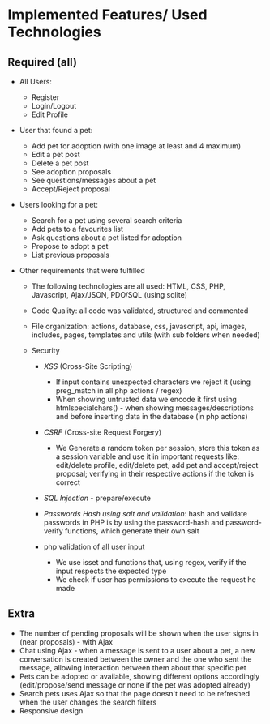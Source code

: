 # Implemented Features/ Used Technologies

## Required (all)

- All Users:
    - Register
    - Login/Logout
    - Edit Profile

- User that found a pet:
    - Add pet for adoption (with one image at least and 4 maximum)
    - Edit a pet post  
    - Delete a pet post
    - See adoption proposals
    - See questions/messages about a pet
    - Accept/Reject proposal

- Users looking for a pet:
    - Search for a pet using several search criteria
    - Add pets to a favourites list
    - Ask questions about a pet listed for adoption
    - Propose to adopt a pet
    - List previous proposals

- Other requirements that were fulfilled
    - The following technologies are all used: HTML, CSS, PHP, Javascript, Ajax/JSON, PDO/SQL (using sqlite)
    - Code Quality: all code was validated, structured and commented
    - File organization: actions, database, css, javascript, api, images, includes, pages, templates and utils (with sub folders when needed)

    - Security
        - *XSS* (Cross-Site Scripting)
            - If input contains unexpected characters we reject it (using preg_match in all php actions / regex)
            - When showing untrusted data we encode it first using htmlspecialchars() - when showing messages/descriptions and before inserting data in the database (in php actions)

        - *CSRF* (Cross-site Request Forgery)
            - We Generate a random token per session, store this token as a session variable and use it in important requests like: edit/delete profile, edit/delete pet, add pet and accept/reject proposal; verifying in their respective actions if the token is correct

        - *SQL Injection* - prepare/execute

        - *Passwords Hash using salt and validation*: hash and validate passwords in PHP is by using the password-hash and password-verify functions, which generate their own salt

        - php validation of all user input 
            - We use isset and functions that, using regex, verify if the input respects the expected type
            - We check if user has permissions to execute the request he made


## Extra

- The number of pending proposals will be shown when the user signs in (near proposals) - with Ajax
- Chat using Ajax - when a message is sent to a user about a pet, a new conversation is created between the owner and the one who sent the message, allowing interaction between them about that specific pet 
- Pets can be adopted or available, showing different options accordingly (edit/propose/send message or none if the pet was adopted already)
- Search pets uses Ajax so that the page doesn't need to be refreshed when the user changes the search filters
- Responsive design
